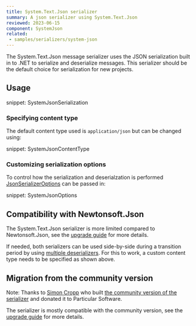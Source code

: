 ```yaml
---
title: System.Text.Json serializer
summary: A json serializer using System.Text.Json
reviewed: 2023-06-15
component: SystemJson
related:
 - samples/serializers/system-json
---
```


The System.Text.Json message serializer uses the JSON serialization built in to .NET to serialize and deserialize messages. This serializer should be the default choice for serialization for new projects.

## Usage

snippet: SystemJsonSerialization

### Specifying content type

The default content type used is `application/json` but can be changed using:

snippet: SystemJsonContentType

### Customizing serialization options

To control how the serialization and deserialzation is performed [JsonSerializerOptions](https://learn.microsoft.com/en-us/dotnet/api/system.text.json.jsonserializeroptions) can be passed in:

snippet: SystemJsonOptions

## Compatibility with Newtonsoft.Json

The System.Text.Json serializer is more limited compared to Newtonsoft.Json, see the [upgrade guide](https://learn.microsoft.com/en-us/dotnet/standard/serialization/system-text-json/migrate-from-newtonsoft) for more details.

If needed, both serializers can be used side-by-side during a transition period by using [multiple deserializers](/nservicebus/serialization/#specifying-additional-deserializers). For this to work, a custom content type needs to be specified as shown above.

## Migration from the community version

Note: Thanks to [Simon Cropp](https://github.com/SimonCropp) who built [the community version of the serializer](https://github.com/NServiceBusExtensions/NServiceBus.Json) and donated it to Particular Software.

The serializer is mostly compatible with the community version, see the [upgrade guide](/nservicebus/upgrades/community-system-json.md) for more details.
